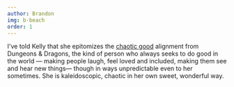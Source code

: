 ```yaml
---
author: Brandon
img: b-beach
order: 1
---
```


I've told Kelly that she epitomizes the <a href="https://en.wikipedia.org/wiki/Alignment_(Dungeons_&_Dragons)#Chaotic_good">chaotic good</a> alignment from Dungeons & Dragons, the kind of person who always seeks to do good in the world — making people laugh, feel loved and included, making them see and hear new things— though in ways unpredictable even to her sometimes. She is kaleidoscopic, chaotic in her own sweet, wonderful way.